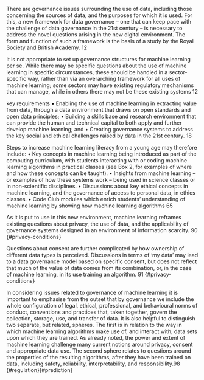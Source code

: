There are governance issues surrounding the use of data, including those concerning the sources of data, and the purposes for which it is used. For this, a new framework for data governance – one that can keep pace with the challenge of data governance in the 21st century – is necessary to address the novel questions arising in the new digital environment. The form and function of such a framework is the basis of a study by the Royal Society and British Academy. 12

It is not appropriate to set up governance structures for machine learning per se. While there may be specific questions about the use of machine learning in specific circumstances, these should be handled in a sector-specific way, rather than via an overarching framework for all uses of machine learning; some sectors may have existing regulatory mechanisms that can manage, while in others there may not be these existing systems 12

key requirements • Enabling the use of machine learning in extracting value from data, through a data environment that draws on open standards and open data principles; • Building a skills base and research environment that can provide the human and technical capital to both apply and further develop machine learning; and • Creating governance systems to address the key social and ethical challenges raised by data in the 21st century. 18

Steps to increase machine learning literacy from a young age may therefore include: • Key concepts in machine learning being introduced as part of the computing curriculum, with students interacting with or coding machine learning algorithms in practical classes (see Box 2, for examples of where and how these concepts can be taught).
• Insights from machine learning – or examples of how these systems work – being used in science classes or in non-scientific disciplines.
• Discussions about key ethical concepts in machine learning, and the governance of access to personal data, in ethics classes.
• Code Club modules which enrich students’ understanding of machine learning by showing how machine learning algorithms 65

As it is put to use in this new environment, machine learning reframes existing questions about privacy, the use of data, and the applicability of governance systems designed in an environment of information scarcity. 90  {#privacy-conditions}

Questions about consent are further complicated by how ownership of different data types is perceived. Discussions in terms of ‘my data’ may lead to a data governance model based on specific consent, but does not reflect that much of the value of data comes from its combination, or, in the case of machine learning, in its use training an algorithm. 91 {#privacy-conditions}

In considering issues related to governance of machine learning it is important to emphasise from the outset that by governance we include the whole configuration of legal, ethical, professional, and behavioural norms of conduct, conventions and practices that, taken together, govern the collection, storage, use, and transfer of data. It is also helpful to distinguish two separate, but related, spheres. The first is in relation to the way in which machine learning algorithms make use of, and interact with, data sets upon which they are trained. As already noted, the power and extent of machine learning challenge many current notions around privacy, consent and appropriate data use. The second sphere relates to questions around the properties of the resulting algorithms, after they have been trained on data, including safety, reliability, interpretability, and responsibility.98 {#regulation}{#prediction}
